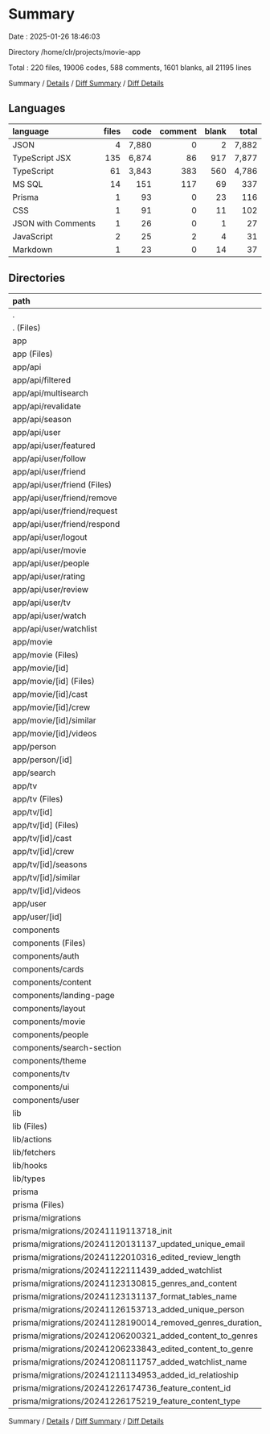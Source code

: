 # Summary

Date : 2025-01-26 18:46:03

Directory /home/clr/projects/movie-app

Total : 220 files,  19006 codes, 588 comments, 1601 blanks, all 21195 lines

Summary / [Details](details.md) / [Diff Summary](diff.md) / [Diff Details](diff-details.md)

## Languages
| language | files | code | comment | blank | total |
| :--- | ---: | ---: | ---: | ---: | ---: |
| JSON | 4 | 7,880 | 0 | 2 | 7,882 |
| TypeScript JSX | 135 | 6,874 | 86 | 917 | 7,877 |
| TypeScript | 61 | 3,843 | 383 | 560 | 4,786 |
| MS SQL | 14 | 151 | 117 | 69 | 337 |
| Prisma | 1 | 93 | 0 | 23 | 116 |
| CSS | 1 | 91 | 0 | 11 | 102 |
| JSON with Comments | 1 | 26 | 0 | 1 | 27 |
| JavaScript | 2 | 25 | 2 | 4 | 31 |
| Markdown | 1 | 23 | 0 | 14 | 37 |

## Directories
| path | files | code | comment | blank | total |
| :--- | ---: | ---: | ---: | ---: | ---: |
| . | 220 | 19,006 | 588 | 1,601 | 21,195 |
| . (Files) | 12 | 8,055 | 2 | 28 | 8,085 |
| app | 40 | 2,045 | 2 | 317 | 2,364 |
| app (Files) | 4 | 185 | 0 | 21 | 206 |
| app/api | 18 | 1,430 | 2 | 201 | 1,633 |
| app/api/filtered | 1 | 35 | 0 | 2 | 37 |
| app/api/multisearch | 1 | 24 | 0 | 2 | 26 |
| app/api/revalidate | 1 | 24 | 0 | 3 | 27 |
| app/api/season | 1 | 18 | 0 | 2 | 20 |
| app/api/user | 14 | 1,329 | 2 | 192 | 1,523 |
| app/api/user/featured | 1 | 40 | 2 | 7 | 49 |
| app/api/user/follow | 1 | 104 | 0 | 16 | 120 |
| app/api/user/friend | 4 | 260 | 0 | 31 | 291 |
| app/api/user/friend (Files) | 1 | 68 | 0 | 6 | 74 |
| app/api/user/friend/remove | 1 | 42 | 0 | 6 | 48 |
| app/api/user/friend/request | 1 | 100 | 0 | 12 | 112 |
| app/api/user/friend/respond | 1 | 50 | 0 | 7 | 57 |
| app/api/user/logout | 1 | 9 | 0 | 1 | 10 |
| app/api/user/movie | 1 | 90 | 0 | 13 | 103 |
| app/api/user/people | 1 | 84 | 0 | 13 | 97 |
| app/api/user/rating | 1 | 156 | 0 | 22 | 178 |
| app/api/user/review | 1 | 153 | 0 | 23 | 176 |
| app/api/user/tv | 1 | 90 | 0 | 13 | 103 |
| app/api/user/watch | 1 | 151 | 0 | 23 | 174 |
| app/api/user/watchlist | 1 | 192 | 0 | 30 | 222 |
| app/movie | 7 | 179 | 0 | 35 | 214 |
| app/movie (Files) | 1 | 18 | 0 | 3 | 21 |
| app/movie/[id] | 6 | 161 | 0 | 32 | 193 |
| app/movie/[id] (Files) | 2 | 109 | 0 | 12 | 121 |
| app/movie/[id]/cast | 1 | 12 | 0 | 5 | 17 |
| app/movie/[id]/crew | 1 | 12 | 0 | 5 | 17 |
| app/movie/[id]/similar | 1 | 14 | 0 | 5 | 19 |
| app/movie/[id]/videos | 1 | 14 | 0 | 5 | 19 |
| app/person | 1 | 23 | 0 | 3 | 26 |
| app/person/[id] | 1 | 23 | 0 | 3 | 26 |
| app/search | 1 | 25 | 0 | 4 | 29 |
| app/tv | 8 | 179 | 0 | 45 | 224 |
| app/tv (Files) | 1 | 18 | 0 | 3 | 21 |
| app/tv/[id] | 7 | 161 | 0 | 42 | 203 |
| app/tv/[id] (Files) | 2 | 99 | 0 | 17 | 116 |
| app/tv/[id]/cast | 1 | 12 | 0 | 5 | 17 |
| app/tv/[id]/crew | 1 | 12 | 0 | 5 | 17 |
| app/tv/[id]/seasons | 1 | 12 | 0 | 5 | 17 |
| app/tv/[id]/similar | 1 | 14 | 0 | 5 | 19 |
| app/tv/[id]/videos | 1 | 12 | 0 | 5 | 17 |
| app/user | 1 | 24 | 0 | 8 | 32 |
| app/user/[id] | 1 | 24 | 0 | 8 | 32 |
| components | 114 | 6,350 | 86 | 812 | 7,248 |
| components (Files) | 2 | 73 | 0 | 12 | 85 |
| components/auth | 4 | 228 | 0 | 42 | 270 |
| components/cards | 15 | 536 | 2 | 69 | 607 |
| components/content | 22 | 987 | 36 | 142 | 1,165 |
| components/landing-page | 1 | 20 | 0 | 3 | 23 |
| components/layout | 9 | 275 | 18 | 50 | 343 |
| components/movie | 2 | 148 | 0 | 13 | 161 |
| components/people | 7 | 288 | 0 | 31 | 319 |
| components/search-section | 4 | 135 | 0 | 18 | 153 |
| components/theme | 2 | 24 | 0 | 6 | 30 |
| components/tv | 4 | 282 | 0 | 28 | 310 |
| components/ui | 26 | 2,172 | 3 | 283 | 2,458 |
| components/user | 16 | 1,182 | 27 | 115 | 1,324 |
| lib | 39 | 2,312 | 381 | 352 | 3,045 |
| lib (Files) | 6 | 481 | 347 | 90 | 918 |
| lib/actions | 1 | 206 | 0 | 29 | 235 |
| lib/fetchers | 3 | 668 | 0 | 100 | 768 |
| lib/hooks | 14 | 556 | 34 | 109 | 699 |
| lib/types | 15 | 401 | 0 | 24 | 425 |
| prisma | 15 | 244 | 117 | 92 | 453 |
| prisma (Files) | 1 | 93 | 0 | 23 | 116 |
| prisma/migrations | 14 | 151 | 117 | 69 | 337 |
| prisma/migrations/20241119113718_init | 1 | 36 | 8 | 12 | 56 |
| prisma/migrations/20241120131137_updated_unique_email | 1 | 1 | 7 | 1 | 9 |
| prisma/migrations/20241122010316_edited_review_length | 1 | 1 | 1 | 1 | 3 |
| prisma/migrations/20241122111439_added_watchlist | 1 | 8 | 2 | 3 | 13 |
| prisma/migrations/20241123130815_genres_and_content | 1 | 8 | 10 | 3 | 21 |
| prisma/migrations/20241123131137_format_tables_name | 1 | 52 | 30 | 25 | 107 |
| prisma/migrations/20241126153713_added_unique_person | 1 | 3 | 8 | 1 | 12 |
| prisma/migrations/20241128190014_removed_genres_duration_removed_ids | 1 | 19 | 19 | 10 | 48 |
| prisma/migrations/20241206200321_added_content_to_genres | 1 | 11 | 4 | 5 | 20 |
| prisma/migrations/20241206233843_edited_content_to_genre | 1 | 6 | 11 | 4 | 21 |
| prisma/migrations/20241208111757_added_watchlist_name | 1 | 1 | 7 | 1 | 9 |
| prisma/migrations/20241211134953_added_id_relatioship | 1 | 3 | 8 | 1 | 12 |
| prisma/migrations/20241226174736_feature_content_id | 1 | 1 | 1 | 1 | 3 |
| prisma/migrations/20241226175219_feature_content_type | 1 | 1 | 1 | 1 | 3 |

Summary / [Details](details.md) / [Diff Summary](diff.md) / [Diff Details](diff-details.md)